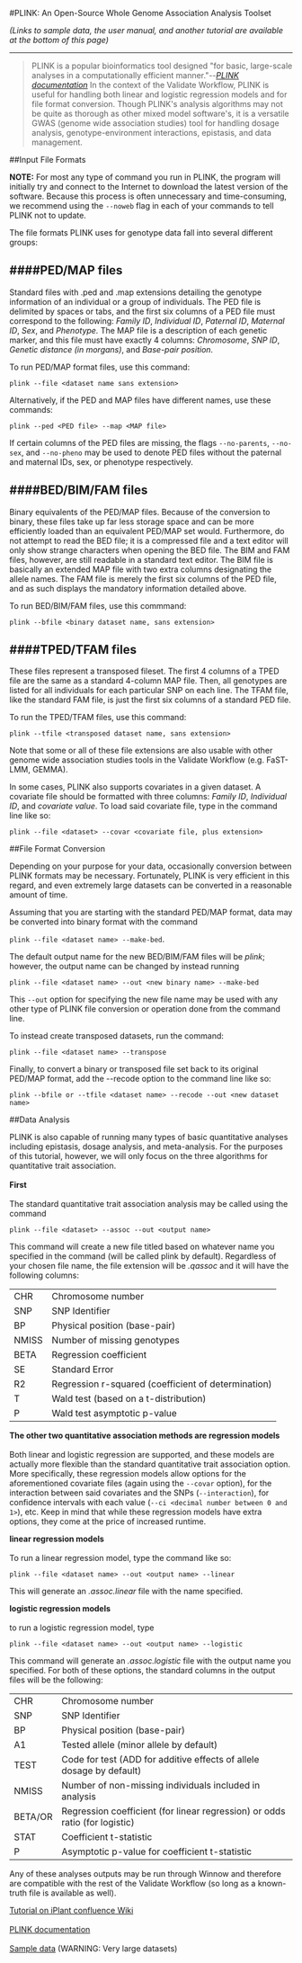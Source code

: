 #PLINK: An Open-Source Whole Genome Association Analysis Toolset

*(Links to sample data, the user manual, and another tutorial are available at the bottom of this page)*

-----------

>PLINK is a popular bioinformatics tool designed "for basic, large-scale analyses in a computationally efficient manner."--<cite>[PLINK documentation](http://nce.ads.uga.edu/~ignacy/numpub/blupf90/docs/qxpak.pdf)</cite> 
In the context of the Validate Workflow, PLINK is useful for handling both linear and logistic regression models and for file format conversion. 
Though PLINK's analysis algorithms may not be quite as thorough as other mixed model software's, 
it is a versatile GWAS (genome wide association studies) tool for handling dosage analysis, genotype-environment interactions, epistasis, and data management.

##Input File Formats

**NOTE:** For most any type of command you run in PLINK, the program will initially try and connect to the Internet to download the latest version of the software. 
Because this process is often unnecessary and time-consuming, we recommend using the `--noweb` flag in each of your commands to tell PLINK not to update.

The file formats PLINK uses for genotype data fall into several different groups:

####**PED/MAP files** 
------
Standard files with .ped and .map extensions detailing the genotype information of an individual or a group of individuals. The PED file is delimited by spaces or tabs, and the first six columns of a PED file must correspond to the following: 
*Family ID*, *Individual ID*, *Paternal ID*, *Maternal ID*, *Sex*, and *Phenotype.* The MAP file is a description of each genetic marker, and this file must have exactly 4 columns:
*Chromosome*, *SNP ID*, *Genetic distance (in morgans)*, and *Base-pair position*.

To run PED/MAP format files, use this command:

  `plink --file <dataset name sans extension>`

Alternatively, if the PED and MAP files have different names, use these commands:

  `plink --ped <PED file> --map <MAP file>`

If certain columns of the PED files are missing, the flags `--no-parents`, `--no-sex`, and `--no-pheno` may be used to denote PED files without the paternal and maternal IDs, sex, or phenotype respectively.

####**BED/BIM/FAM files** 
------
Binary equivalents of the PED/MAP files. Because of the conversion to binary, these files take up far less storage space and can be more efficiently loaded than an equivalent PED/MAP set would. 
Furthermore, do not attempt to read the BED file; it is a compressed file and a text editor will only show strange characters when opening the BED file. 
The BIM and FAM files, however, are still readable in a standard text editor. The BIM file is basically an extended MAP file with two extra columns designating the allele names. 
The FAM file is merely the first six columns of the PED file, and as such displays the mandatory information detailed above.

To run BED/BIM/FAM files, use this commmand:

  `plink --bfile <binary dataset name, sans extension>`

####**TPED/TFAM files** 
------
These files represent a transposed fileset. 
The first 4 columns of a TPED file are the same as a standard 4-column MAP file. Then, all genotypes are listed for all individuals for each particular SNP on each line. 
The TFAM file, like the standard FAM file, is just the first six columns of a standard PED file.

To run the TPED/TFAM files, use this command:

  `plink --tfile <transposed dataset name, sans extension>`

Note that some or all of these file extensions are also usable with other genome wide association studies tools in the Validate Workflow (e.g. FaST-LMM, GEMMA). 

In some cases, PLINK also supports covariates in a given dataset. A covariate file should be formatted with three columns: *Family ID*, *Individual ID*, and *covariate value*. To load said covariate file, type in the command line like so:

  `plink --file <dataset> --covar <covariate file, plus extension>`

##File Format Conversion

Depending on your purpose for your data, occasionally conversion between PLINK formats may be necessary. 
Fortunately, PLINK is very efficient in this regard, and even extremely large datasets can be converted in a reasonable amount of time.

Assuming that you are starting with the standard PED/MAP format, data may be converted into binary format with the command 

  `plink --file <dataset name> --make-bed`. 

The default output name for the new BED/BIM/FAM files will be *plink*; however, the output name can be changed by instead running 

  `plink --file <dataset name> --out <new binary name> --make-bed`

This `--out` option for specifying the new file name may be used with any other type of PLINK file conversion or operation done from the command line. 

To instead create transposed datasets, run the command:

  `plink --file <dataset name> --transpose`

Finally, to convert a binary or transposed file set back to its original PED/MAP format, add the --recode option to the command line like so:

  `plink --bfile or --tfile <dataset name> --recode --out <new dataset name>`

##Data Analysis

PLINK is also capable of running many types of basic quantitative analyses including epistasis, dosage analysis, and meta-analysis. For the purposes of this tutorial, however, we will only focus on the three algorithms for quantitative trait association.<br></br> 
**First**<br></br>
The standard quantitative trait association analysis may be called using the command 

  `plink --file <dataset> --assoc --out <output name>` 

This command will create a new file titled based on whatever name you specified in the command (will be called plink by default). 
Regardless of your chosen file name, the file extension will be *.qassoc* and it will have the following columns:

|           |                |
|:----------|:-------------  |
| CHR   | Chromosome number |
| SNP   | SNP Identifier |
| BP    | Physical position (base-pair) |
| NMISS | Number of missing genotypes |
| BETA  | Regression coefficient |
| SE    | Standard Error |
| R2    | Regression r-squared (coefficient of determination) |
| T     | Wald test (based on a t-distribution) |
| P     | Wald test asymptotic p-value |

**The other two quantitative association methods are regression models**<br></br> 
Both linear and logistic regression are supported, and these models are actually more flexible than the standard quantitative trait association option. 
More specifically, these regression models allow options for the aforementioned covariate files (again using the `--covar` option), 
for the interaction between said covariates and the SNPs (`--interaction`), 
for confidence intervals with each value (`--ci <decimal number between 0 and 1>`), etc. Keep in mind that while these regression models have extra options, they come at the price of increased runtime.

**linear regression models**<br></br>
To run a linear regression model, type the command like so:

  `plink --file <dataset name> --out <output name> --linear` 

This will generate an *.assoc.linear* file with the name specified. 

**logistic regression models**<br></br>
to run a logistic regression model, type 

  `plink --file <dataset name> --out <output name> --logistic`

This command will generate an *.assoc.logistic* file with the output name you specified.
For both of these options, the standard columns in the output files will be the following:

|           |                |
|:----------|:-------------  |
| CHR   | Chromosome number |
| SNP   | SNP Identifier |
| BP    | Physical position (base-pair) |
| A1    | Tested allele (minor allele by default) |
| TEST    | Code for test (ADD for additive effects of allele dosage by default) |
| NMISS | Number of non-missing individuals included in analysis |
| BETA/OR  | Regression coefficient (for linear regression) or odds ratio (for logistic) |
| STAT  | Coefficient t-statistic |
| P     | Asymptotic p-value for coefficient t-statistic |

Any of these analyses outputs may be run through Winnow and therefore are compatible with the rest of the Validate Workflow (so long as a known-truth file is available as well).

[Tutorial on iPlant confluence Wiki](https://pods.iplantcollaborative.org/wiki/display/DEapps/PLINK)<br></br>
[PLINK documentation](http://pngu.mgh.harvard.edu/~purcell/plink/index.shtml)<br></br>
[Sample data](http://mirrors.iplantcollaborative.org/browse/iplant/home/shared/syngenta_sim/PEDMAP_DE) (WARNING: Very large datasets)
